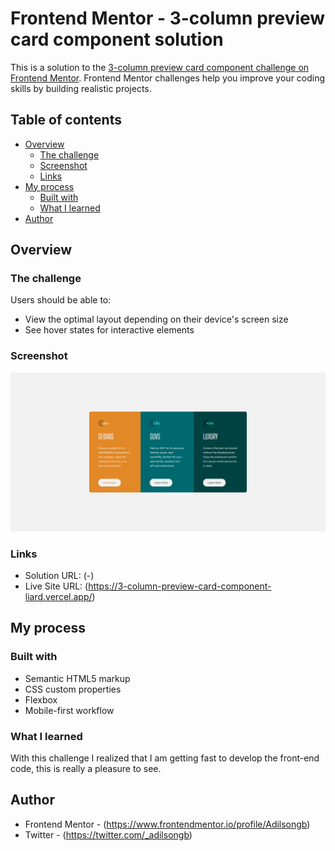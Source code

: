 # Frontend Mentor - 3-column preview card component solution

This is a solution to the [3-column preview card component challenge on Frontend Mentor](https://www.frontendmentor.io/challenges/3column-preview-card-component-pH92eAR2-). Frontend Mentor challenges help you improve your coding skills by building realistic projects. 

## Table of contents

- [Overview](#overview)
  - [The challenge](#the-challenge)
  - [Screenshot](#screenshot)
  - [Links](#links)
- [My process](#my-process)
  - [Built with](#built-with)
  - [What I learned](#what-i-learned)
- [Author](#author)

## Overview

### The challenge

Users should be able to:

- View the optimal layout depending on their device's screen size
- See hover states for interactive elements

### Screenshot

![](images/screenshot.png)

### Links

- Solution URL: (-)
- Live Site URL: (https://3-column-preview-card-component-liard.vercel.app/)

## My process

### Built with

- Semantic HTML5 markup
- CSS custom properties
- Flexbox
- Mobile-first workflow

### What I learned

With this challenge I realized that I am getting fast to develop the front-end code, this is really a pleasure to see.

## Author

- Frontend Mentor - (https://www.frontendmentor.io/profile/Adilsongb)
- Twitter - (https://twitter.com/_adilsongb)
